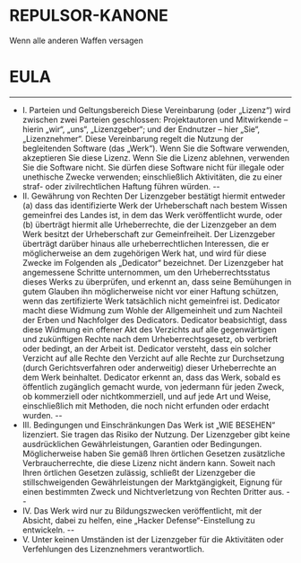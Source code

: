 # REPULSOR-KANONE
 Wenn alle anderen Waffen versagen
# EULA
-------
- I. Parteien und Geltungsbereich
Diese Vereinbarung (oder „Lizenz“) wird zwischen zwei Parteien geschlossen: Projektautoren und Mitwirkende – hierin „wir“, „uns“, „Lizenzgeber“; und der Endnutzer – hier „Sie“, „Lizenznehmer“.
Diese Vereinbarung regelt die Nutzung der begleitenden Software (das „Werk“). Wenn Sie die Software verwenden, akzeptieren Sie diese Lizenz. Wenn Sie die Lizenz ablehnen, verwenden Sie die Software nicht.
Sie dürfen diese Software nicht für illegale oder unethische Zwecke verwenden; einschließlich Aktivitäten, die zu einer straf- oder zivilrechtlichen Haftung führen würden.
--
- II. Gewährung von Rechten
Der Lizenzgeber bestätigt hiermit entweder (a) dass das identifizierte Werk der Urheberschaft nach bestem Wissen gemeinfrei des Landes ist, in dem das Werk veröffentlicht wurde, oder (b) überträgt hiermit alle Urheberrechte, die der Lizenzgeber an dem Werk besitzt der Urheberschaft zur Gemeinfreiheit. Der Lizenzgeber überträgt darüber hinaus alle urheberrechtlichen Interessen, die er möglicherweise an dem zugehörigen Werk hat, und wird für diese Zwecke im Folgenden als „Dedicator“ bezeichnet.
Der Lizenzgeber hat angemessene Schritte unternommen, um den Urheberrechtsstatus dieses Werks zu überprüfen, und erkennt an, dass seine Bemühungen in gutem Glauben ihn möglicherweise nicht vor einer Haftung schützen, wenn das zertifizierte Werk tatsächlich nicht gemeinfrei ist.
Dedicator macht diese Widmung zum Wohle der Allgemeinheit und zum Nachteil der Erben und Nachfolger des Dedicators. Dedicator beabsichtigt, dass diese Widmung ein offener Akt des Verzichts auf alle gegenwärtigen und zukünftigen Rechte nach dem Urheberrechtsgesetz, ob verbrieft oder bedingt, an der Arbeit ist. Dedicator versteht, dass ein solcher Verzicht auf alle Rechte den Verzicht auf alle Rechte zur Durchsetzung (durch Gerichtsverfahren oder anderweitig) dieser Urheberrechte an dem Werk beinhaltet.
Dedicator erkennt an, dass das Werk, sobald es öffentlich zugänglich gemacht wurde, von jedermann für jeden Zweck, ob kommerziell oder nichtkommerziell, und auf jede Art und Weise, einschließlich mit Methoden, die noch nicht erfunden oder erdacht wurden.
--
- III. Bedingungen und Einschränkungen
Das Werk ist „WIE BESEHEN“ lizenziert. Sie tragen das Risiko der Nutzung. Der Lizenzgeber gibt keine ausdrücklichen Gewährleistungen, Garantien oder Bedingungen. Möglicherweise haben Sie gemäß Ihren örtlichen Gesetzen zusätzliche Verbraucherrechte, die diese Lizenz nicht ändern kann. Soweit nach Ihren örtlichen Gesetzen zulässig, schließt der Lizenzgeber die stillschweigenden Gewährleistungen der Marktgängigkeit, Eignung für einen bestimmten Zweck und Nichtverletzung von Rechten Dritter aus.
--
- IV. Das Werk wird nur zu Bildungszwecken veröffentlicht, mit der Absicht, dabei zu helfen, eine „Hacker Defense“-Einstellung zu entwickeln.
--
- V. Unter keinen Umständen ist der Lizenzgeber für die Aktivitäten oder Verfehlungen des Lizenznehmers verantwortlich.
